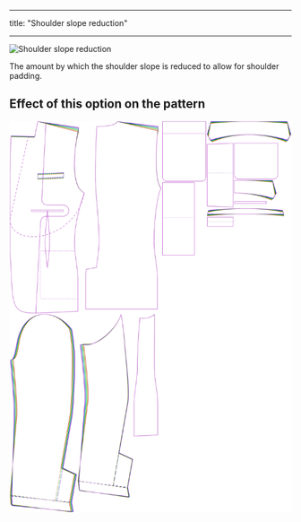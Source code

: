 ***

title: "Shoulder slope reduction"

***

![Shoulder slope reduction](shoulderslopereduction.svg)

The amount by which the shoulder slope is reduced to allow for shoulder padding.

## Effect of this option on the pattern

![This image shows the effect of this option by superimposing several variants that have a different value for this option](jaeger_shoulderslopereduction_sample.svg "Effect of this option on the pattern")
